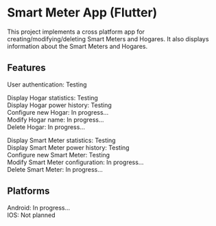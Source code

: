 # Smart Meter App (Flutter)

This project implements a cross platform app for creating/modifying/deleting Smart Meters and 
Hogares. It also displays information about the Smart Meters and Hogares.

## Features
User authentication: Testing  

Display Hogar statistics: Testing  
Display Hogar power history: Testing  
Configure new Hogar: In progress...  
Modify Hogar name: In progress...  
Delete Hogar: In progress...  

Display Smart Meter statistics: Testing  
Display Smart Meter power history: Testing  
Configure new Smart Meter: Testing  
Modify Smart Meter configuration: In progress...  
Delete Smart Meter: In progress...  

## Platforms
Android: In progress...  
IOS: Not planned  